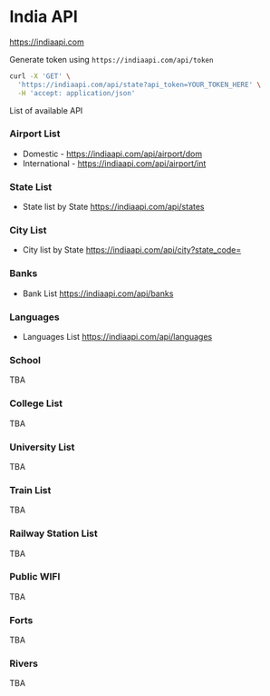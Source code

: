 # India API 

https://indiaapi.com


Generate token using `https://indiaapi.com/api/token`

```bash
curl -X 'GET' \
  'https://indiaapi.com/api/state?api_token=YOUR_TOKEN_HERE' \
  -H 'accept: application/json'
```

List of available API

### Airport List 
- Domestic - https://indiaapi.com/api/airport/dom
- International - https://indiaapi.com/api/airport/int

### State List
- State list by State https://indiaapi.com/api/states

### City List
- City list by State https://indiaapi.com/api/city?state_code=

### Banks
- Bank List https://indiaapi.com/api/banks

### Languages
- Languages List https://indiaapi.com/api/languages

### School
TBA

### College List
TBA

### University List
TBA

### Train List
TBA

### Railway Station List
TBA

### Public WIFI
TBA

### Forts
TBA

### Rivers
TBA
